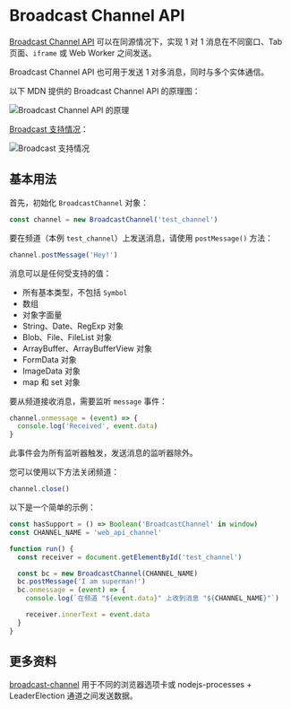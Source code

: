 # Broadcast Channel API

[Broadcast Channel API](https://developer.mozilla.org/en-US/docs/Web/API/Broadcast_Channel_API) 可以在同源情况下，实现 1 对 1 消息在不同窗口、Tab 页面、`iframe` 或 Web Worker 之间发送。

Broadcast Channel API 也可用于发送 1 对多消息，同时与多个实体通信。

以下 MDN 提供的 Broadcast Channel API 的原理图：

![Broadcast Channel API 的原理](https://developer.mozilla.org/en-US/docs/Web/API/Broadcast_Channel_API/broadcastchannel.png)

[Broadcast 支持情况](https://caniuse.com/?search=Broadcast)：

![Broadcast 支持情况](https://upload-images.jianshu.io/upload_images/18281896-17a6b106cd217502.png?imageMogr2/auto-orient/strip%7CimageView2/2/w/1240)

## 基本用法

首先，初始化 `BroadcastChannel` 对象：

```js
const channel = new BroadcastChannel('test_channel')
```

要在频道（本例 `test_channel`）上发送消息，请使用 `postMessage()` 方法：

```js
channel.postMessage('Hey!')
```

消息可以是任何受支持的值：

- 所有基本类型，不包括 `Symbol`
- 数组
- 对象字面量
- String、Date、RegExp 对象
- Blob、File、FileList 对象
- ArrayBuffer、ArrayBufferView 对象
- FormData 对象
- ImageData 对象
- map 和 set 对象

要从频道接收消息，需要监听 `message` 事件：

```js
channel.onmessage = (event) => {
  console.log('Received', event.data)
}
```

此事件会为所有监听器触发，发送消息的监听器除外。

您可以使用以下方法关闭频道：

```js
channel.close()
```

以下是一个简单的示例：

```js
const hasSupport = () => Boolean('BroadcastChannel' in window)
const CHANNEL_NAME = 'web_api_channel'

function run() {
  const receiver = document.getElementById('test_channel')

  const bc = new BroadcastChannel(CHANNEL_NAME)
  bc.postMessage('I am superman!')
  bc.onmessage = (event) => {
    console.log(`在频道 "${event.data}" 上收到消息 "${CHANNEL_NAME}"`)

    receiver.innerText = event.data
  }
}
```

## 更多资料

[broadcast-channel](https://github.com/pubkey/broadcast-channel) 用于不同的浏览器选项卡或 nodejs-processes + LeaderElection 通道之间发送数据。
